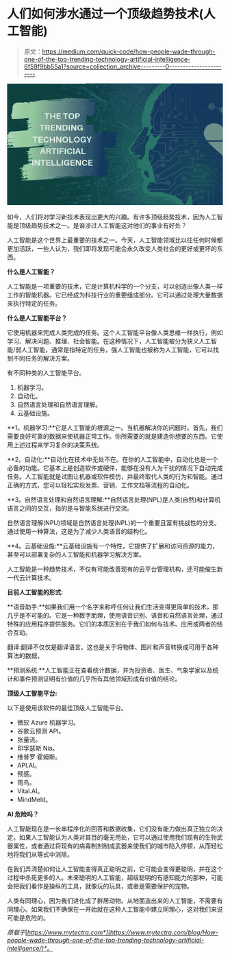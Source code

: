 # 人们如何涉水通过一个顶级趋势技术(人工智能)

> 原文：<https://medium.com/quick-code/how-people-wade-through-one-of-the-top-trending-technology-artificial-intelligence-6f59f9bb55a1?source=collection_archive---------0----------------------->

![](img/872910545ea8bf1ee915711e3edf5f30.png)

如今，人们将对学习新技术表现出更大的兴趣。有许多顶级趋势技术，因为人工智能是顶级趋势技术之一。是谁涉过人工智能这对他们的事业有好处？

人工智能是这个世界上最重要的技术之一。今天，人工智能领域比以往任何时候都更加活跃，一些人认为，我们即将发现可能会永久改变人类社会的更好或更坏的东西。

**什么是人工智能？**

人工智能是一项重要的技术，它是计算机科学的一个分支，可以创造出像人类一样工作的智能机器。它已经成为科技行业的重要组成部分。它可以通过处理大量数据来执行特定的任务。

**什么是人工智能平台？**

它使用机器来完成人类完成的任务。这个人工智能平台像人类思维一样执行，例如学习、解决问题、推理、社会智能。在这种情况下，人工智能被分为狭义人工智能/弱人工智能，通常是指特定的任务，强人工智能也被称为人工智能，它可以找到不同任务的解决方案。

有不同种类的人工智能平台。

1.  机器学习。
2.  自动化。
3.  自然语言处理和自然语言理解。
4.  云基础设施。

**1。机器学习:**它是人工智能的根源之一。当机器解决你的问题时。首先，我们需要良好可靠的数据来使机器正常工作。你所需要的就是建造你想要的东西。它使用上述过程来学习复杂的决策系统。

**2。自动化:**自动化在技术中无处不在。在你的人工智能中，自动化也是一个必备的功能。它基本上是创造软件或硬件，能够在没有人为干扰的情况下自动完成任务。人工智能就是试图让机器或软件模仿，并最终取代人类的行为和智能。通过正确的方式，您可以轻松实现发票、营销、工作文档等流程的自动化。

**3。自然语言处理和自然语言理解:**自然语言处理(NPL)是人类(自然)和计算机语言之间的交互，指的是与智能系统进行交流。

自然语言理解(NPU)领域是自然语言处理(NPL)的一个重要且富有挑战性的分支。通过使用一种算法，这是为了减少人类语音的结构化。

**4。云基础设施:**云基础设施有一个特性，它提供了扩展和访问资源的能力，甚至可以部署复杂的人工智能和机器学习解决方案。

人工智能是一种趋势技术，不仅有可能改善现有的云平台管理机构，还可能催生新一代云计算技术。

**目前人工智能的形式:**

**语音助手:**如果我们用一个名字来称呼任何让我们生活变得更简单的技术，那几乎是不可能的。它是一种数字助理，使用语音识别、语音和自然语言处理，通过特殊的应用程序提供服务。它们的本质区别在于我们如何与技术、应用或两者的结合互动。

翻译:翻译不仅仅是翻译语言。这也是关于将物体、图片和声音转换成可用于各种算法的数据。

**预测系统:**人工智能正在查看统计数据，并为投资者、医生、气象学家以及统计和事件预测证明有价值的几乎所有其他领域形成有价值的结论。

**顶级人工智能平台:**

以下是使用该软件的最佳顶级人工智能平台。

*   微软 Azure 机器学习。
*   谷歌云预测 API。
*   张量流。
*   印孚瑟斯 Nia。
*   维普罗·霍姆斯。
*   API.AI。
*   预感。
*   雨鸟。
*   Vital.AI。
*   MindMeld。

**AI 危险吗？**

人工智能现在是一长串程序化的回答和数据收集，它们没有能力做出真正独立的决定。如果人工智能认为人类对其目的毫无用处，它可以通过使用我们现有的生物武器属性，或者通过将现有的病毒制剂制成武器来使我们的城市陷入停顿，从而轻松地将我们从等式中消除。

在我们弄清楚如何让人工智能变得真正聪明之前，它可能会变得更聪明，并在这个过程中杀死更多的人。未来聪明的人工智能，超级聪明的有感知能力的那种，可能会把我们看作是操纵的工具，就像玩的玩具，或者是需要保护的宠物。

人类有同理心，因为我们进化成了群居动物。从地面造出来的人工智能，不需要有同理心。如果我们不确保在一开始就在这种人工智能中建立同理心，这对我们来说可能是危险的。

*原载于*[*https://www.mytectra.com*](https://www.mytectra.com/blog/How-people-wade-through-one-of-the-top-trending-technology-artificial-intelligence/)*。*